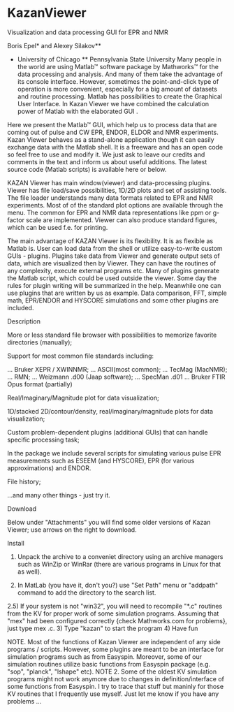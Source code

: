 # KazanViewer
Visualization and data processing GUI for EPR and NMR
  
Boris Epel* and Alexey Silakov**
  
* University of Chicago
** Pennsylvania State University
Many people in the world are using Matlab™ software package by Mathworks™ for the data processing and analysis. And many of them take the advantage of its console interface. However, sometimes the point-and-click type of operation is more convenient, especially for a big amount of datasets and routine processing. Matlab has possibilities to create the Graphical User Interface. In Kazan Viewer we have combined the calculation power of Matlab with the elaborated GUI .

Here we present the Matlab™ GUI, which help us to process data that are coming out of pulse and CW EPR, ENDOR, ELDOR and NMR experiments. Kazan Viewer behaves as a stand-alone application though it can easily exchange data with the Matlab shell. It is a freeware and has an open code so feel free to use and modify it. We just ask to leave our credits and comments in the text and inform us about useful additions. The latest source code (Matlab scripts) is available here or below.

KAZAN Viewer has main window(viewer) and data-processing plugins. Viewer has file load/save possibilities, 1D/2D plots and set of assisting tools. The file loader understands many data formats related to EPR and NMR experiments. Most of of the standard plot options are available through the menu. The common for EPR and NMR data representations like ppm or g-factor scale are implemented. Viewer can also produce standard figures, which can be used f.e. for printing.

The main advantage of KAZAN Viewer is its flexibility. It is as flexible as Matlab is. User can load data from the shell or utilize easy-to-write custom GUIs - plugins. Plugins take data from Viewer and generate output sets of data, which are visualized then by Viewer. They can have the routines of any complexity, execute external programs etc. Many of plugins generate the Matlab script, which could be used outside the viewer. Some day the rules for plugin writing will be summarized in the help. Meanwhile one can use plugins that are written by us as example. Data comparison, FFT, simple math, EPR/ENDOR and HYSCORE simulations and some other plugins are included.
   
Description
   
More or less standard file browser with possibilities to memorize favorite directories (manually); 

Support for most common file standards including:
 

... Bruker XEPR / XWINNMR;
... ASCII(most common);
... TecMag (MacNMR);
... RMN;
... Weizmann .d00 (Jaap software);
... SpecMan .d01
... Bruker FTIR Opus format (partially)
 

Real/Imaginary/Magnitude plot for data visualization;

1D/stacked 2D/contour/density, real/imaginary/magnitude plots for data visualization;

Custom problem-dependent plugins (additional GUIs) that can handle specific processing task;

In the package we include several scripts for simulating various pulse EPR measurements such as ESEEM (and HYSCORE), EPR (for various approximations) and ENDOR.

File history;
 
...and many other things - just try it.
  
  
Download


Below under "Attachments" you will find some older versions of Kazan Viewer; use arrows on the right to download.

Install
1) Unpack the archive to a conveniet directory using an archive managers such as WinZip or WinRar (there are various programs in Linux for that as well).
 
2) In MatLab (you have it, don't you?) use "Set Path" menu or "addpath" command to add the directory to the search list.
 
2.5) If your system is not "win32", you will need to recompile "*.c" routines from the KV for proper work of some simulation programs. Assuming that "mex" had been configured correctly {check Mathworks.com for problems}, just type mex <filename>.c. 
3) Type "kazan" to start the program
4) Have fun

NOTE. Most of the functions of Kazan Viewer are independent of any side programs / scripts. However, some plugins are meant to be an interface for simulation programs such as from Easyspin. Moreover, some of our simulation routines utilize basic functions from Easyspin package (e.g. "sop", "planck", "lshape" etc).
NOTE 2. Some of the oldest KV simulation programs might not work anymore due to changes in definition/interface of some functions from Easyspin. I try to trace that stuff but maninly for those KV routines that I frequently use myself. Just let me know if you have any problems ...
